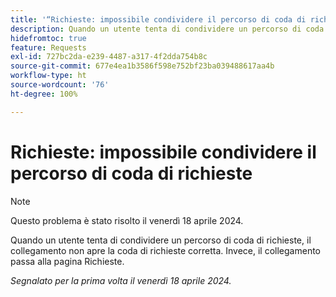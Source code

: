 ```yaml
---
title: '“Richieste: impossibile condividere il percorso di coda di richieste”'
description: Quando un utente tenta di condividere un percorso di coda di richieste, il collegamento non apre la coda di richieste corretta. Invece, il collegamento passa alla pagina Richieste.
hidefromtoc: true
feature: Requests
exl-id: 727bc2da-e239-4487-a317-4f2dda754b8c
source-git-commit: 677e4ea1b3586f598e752bf23ba039488617aa4b
workflow-type: ht
source-wordcount: '76'
ht-degree: 100%

---
```


# Richieste: impossibile condividere il percorso di coda di richieste

>[!NOTE]
>
>Questo problema è stato risolto il venerdì 18 aprile 2024.

Quando un utente tenta di condividere un percorso di coda di richieste, il collegamento non apre la coda di richieste corretta. Invece, il collegamento passa alla pagina Richieste.

_Segnalato per la prima volta il venerdì 18 aprile 2024._
